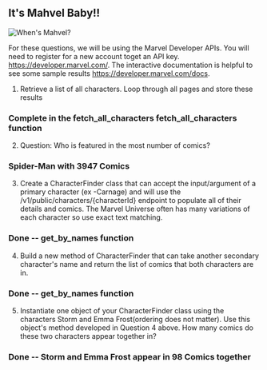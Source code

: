 ## It's Mahvel Baby!! ##

![When's Mahvel?](https://i.kym-cdn.com/entries/icons/facebook/000/032/791/maxresdefault_(1).jpg)


For these questions, we will be using the Marvel Developer APIs. You will need to register for a new account toget an API key. https://developer.marvel.com/. The interactive documentation is helpful to see some sample results https://developer.marvel.com/docs. 

1. Retrieve a list of all characters. Loop through all pages and store these results 

### Complete in the fetch_all_characters fetch_all_characters function ###


2. Question: Who is featured in the most number of comics?


### Spider-Man with 3947 Comics ###


3. Create a CharacterFinder class that can accept the input/argument of a primary character (ex -Carnage) and will use the /v1/public/characters/{characterId} endpoint to populate all of their details and comics. The Marvel Universe often has many variations of each character so use exact text matching.

### Done -- get_by_names function ###

4. Build a new method of CharacterFinder that can take another secondary character's name and return the list of comics that both characters are in.

### Done -- get_by_names function ###


5. Instantiate one object of your CharacterFinder class using the characters Storm and Emma Frost(ordering does not matter). Use this object's method developed in Question 4 above. How many comics do these two characters appear together in?

### Done -- Storm and Emma Frost appear in 98 Comics together ###